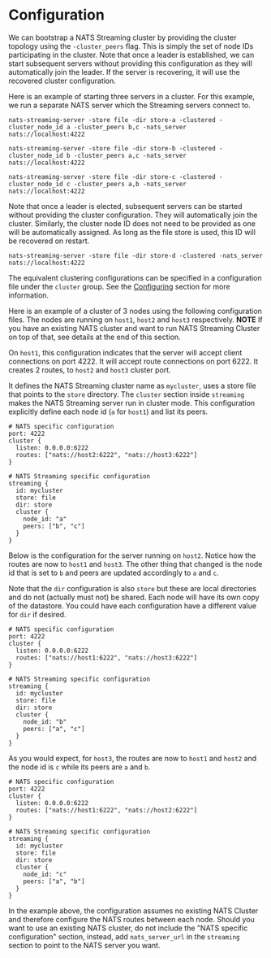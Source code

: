 # Configuration

We can bootstrap a NATS Streaming cluster by providing the cluster topology using the `-cluster_peers` flag. This is simply the set of node IDs participating in the cluster. Note that once a leader is established, we can start subsequent servers without providing this configuration as they will automatically join the leader. If the server is recovering, it will use the recovered cluster configuration.

Here is an example of starting three servers in a cluster. For this example, we run a separate NATS server which the Streaming servers connect to.

```
nats-streaming-server -store file -dir store-a -clustered -cluster_node_id a -cluster_peers b,c -nats_server nats://localhost:4222

nats-streaming-server -store file -dir store-b -clustered -cluster_node_id b -cluster_peers a,c -nats_server nats://localhost:4222

nats-streaming-server -store file -dir store-c -clustered -cluster_node_id c -cluster_peers a,b -nats_server nats://localhost:4222
```

Note that once a leader is elected, subsequent servers can be started without providing the cluster configuration. They will automatically join the cluster. Similarly, the cluster node ID does not need to be provided as one will be automatically assigned. As long as the file store is used, this ID will be recovered on restart.

```
nats-streaming-server -store file -dir store-d -clustered -nats_server nats://localhost:4222
```

The equivalent clustering configurations can be specified in a configuration file under the `cluster` group. See the [Configuring](../configuring/configuring.md) section for more information.

Here is an example of a cluster of 3 nodes using the following configuration files. The nodes are running on `host1`, `host2` and `host3` respectively.
**NOTE** If you have an existing NATS cluster and want to run NATS Streaming Cluster on top of that, see details at the end of this section.

On `host1`, this configuration indicates that the server will accept client connections on port 4222. It will accept route connections on port 6222. It creates 2 routes, to `host2` and `host3` cluster port.

It defines the NATS Streaming cluster name as `mycluster`, uses a store file that points to the `store` directory. The `cluster` section inside `streaming` makes the NATS Streaming server run in cluster mode. This configuration explicitly define each node id (`a` for `host1`) and list its peers.
```
# NATS specific configuration
port: 4222
cluster {
  listen: 0.0.0.0:6222
  routes: ["nats://host2:6222", "nats://host3:6222"]
}

# NATS Streaming specific configuration
streaming {
  id: mycluster
  store: file
  dir: store
  cluster {
    node_id: "a"
    peers: ["b", "c"]
  }
}
```

Below is the configuration for the server running on `host2`. Notice how the routes are now to `host1` and `host3`. The other thing that changed is the node id that is set to `b` and peers are updated accordingly to `a` and `c`.

Note that the `dir` configuration is also `store` but these are local directories and do not (actually must not) be shared. Each node will have its own copy of the datastore. You could have each configuration have a different value for `dir` if desired.
```
# NATS specific configuration
port: 4222
cluster {
  listen: 0.0.0.0:6222
  routes: ["nats://host1:6222", "nats://host3:6222"]
}

# NATS Streaming specific configuration
streaming {
  id: mycluster
  store: file
  dir: store
  cluster {
    node_id: "b"
    peers: ["a", "c"]
  }
}
```

As you would expect, for `host3`, the routes are now to `host1` and `host2` and the node id is `c` while its peers
are `a` and `b`.
```
# NATS specific configuration
port: 4222
cluster {
  listen: 0.0.0.0:6222
  routes: ["nats://host1:6222", "nats://host2:6222"]
}

# NATS Streaming specific configuration
streaming {
  id: mycluster
  store: file
  dir: store
  cluster {
    node_id: "c"
    peers: ["a", "b"]
  }
}
```

In the example above, the configuration assumes no existing NATS Cluster and therefore configure the NATS routes between each node. Should you want to use an existing NATS cluster, do not include the "NATS specific configuration" section, instead, add `nats_server_url` in the `streaming` section to point to the NATS server you want.
